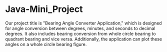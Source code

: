 # Java-Mini_Project
Our project title is "Bearing Angle Converter Application," which is designed for angle conversion between degrees, minutes, and seconds to decimal degrees. It also includes bearing conversion from whole circle bearing to quadrant bearing and vice versa. Additionally, the application can plot these angles on a whole circle bearing figure.
